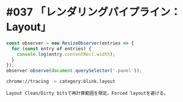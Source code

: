 # #037 「レンダリングパイプライン：Layout」

```javascript
const observer = new ResizeObserver(entries => {
  for (const entry of entries) {
    console.log(entry.contentRect.width);
  }
});
observer.observe(document.querySelector('.panel'));
```

```bash
chrome://tracing -> category:blink.layout
```

```text
Layout Clean/Dirty bitsで再計算範囲を限定。Forced layoutを避ける。
```
